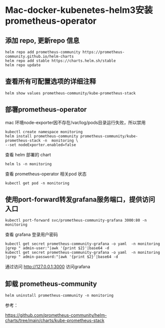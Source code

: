 # Mac-docker-kubenetes-helm3安装prometheus-operator

## 添加 repo, 更新repo 信息

```
helm repo add prometheus-community https://prometheus-community.github.io/helm-charts
helm repo add stable https://charts.helm.sh/stable
helm repo update
```

## 查看所有可配置选项的详细注释

```
helm show values prometheus-community/kube-prometheus-stack
```

## 部署prometheus-operator

mac 环境node-exporter因不存在/var/log/pods目录运行失败，所以禁用

```
kubectl create namespace monitoring
helm install prometheus-community prometheus-community/kube-prometheus-stack -n  monitoring \
--set nodeExporter.enabled=false
```

查看 helm 部署的 chart

```
helm ls -n monitoring
```

查看 prometheus-operator 相关pod 状态

```
kubectl get pod -n monitoring
```

## 使用port-forward转发grafana服务端口，提供访问入口

```
kubectl port-forward svc/prometheus-community-grafana 3000:80 -n monitoring
```

查看 grafana 登录用户密码

```
kubectl get secret prometheus-community-grafana -o yaml  -n monitoring |grep " admin-user:"|awk '{print $2}'|base64 -d
kubectl get secret prometheus-community-grafana -o yaml  -n monitoring |grep " admin-password:"|awk '{print $2}'|base64 -d
```

通过访问 http://127.0.0.1:3000 访问grafana


## 卸载 prometheus-community

```
helm uninstall prometheus-community -n monitoring
```

参考：

https://github.com/prometheus-community/helm-charts/tree/main/charts/kube-prometheus-stack